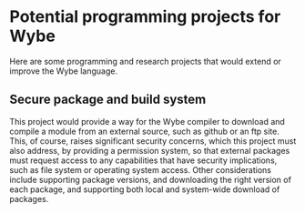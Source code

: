 # Potential programming projects for Wybe

Here are some programming and research projects that would extend or
improve the Wybe language.

## Secure package and build system

This project would provide a way for the Wybe compiler to download and
compile a module from an external source, such as github or an ftp site.
This, of course, raises significant security concerns, which this
project must also address, by providing a permission system, so that
external packages must request access to any capabilities that have
security implications, such as file system or operating system access.
Other considerations include supporting package versions, and
downloading the right version of each package, and supporting both local
and system-wide download of packages.
